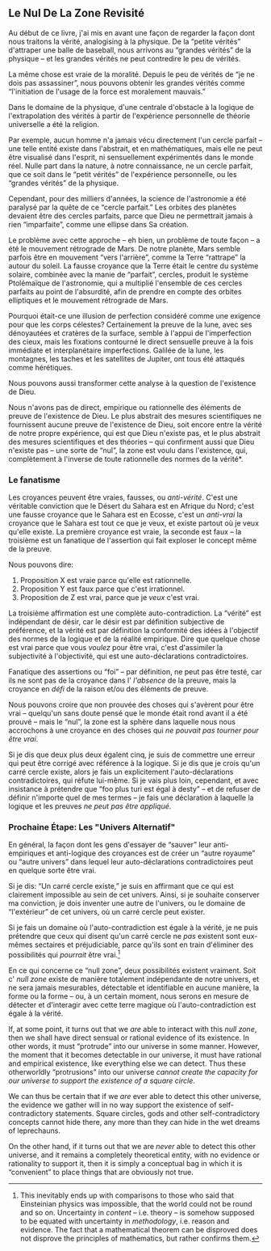 ## Le Nul De La Zone Revisité

Au début de ce livre, j'ai mis en avant une façon de regarder la façon dont nous traitons la vérité, analogising à la physique. De la “petite vérités” d'attraper une balle de baseball, nous arrivons au “grandes vérités” de la physique – et les grandes vérités ne peut contredire le peu de vérités.

La même chose est vraie de la moralité. Depuis le peu de vérités de “je ne dois pas assassiner”, nous pouvons obtenir les grandes vérités comme “l'initiation de l'usage de la force est moralement mauvais.”

Dans le domaine de la physique, d'une centrale d'obstacle à la logique de l'extrapolation des vérités à partir de l'expérience personnelle de théorie universelle a été la religion.

Par exemple, aucun homme n'a jamais vécu directement l'un cercle parfait – une telle entité existe dans l'abstrait, et en mathématiques, mais elle ne peut être visualisé dans l'esprit, ni sensuellement expérimentés dans le monde réel. Nulle part dans la nature, à notre connaissance, ne un cercle parfait, que ce soit dans le “petit vérités” de l'expérience personnelle, ou les “grandes vérités” de la physique.

Cependant, pour des milliers d'années, la science de l'astronomie a été paralysé par la quête de ce “cercle parfait.” Les orbites des planètes devaient être des cercles parfaits, parce que Dieu ne permettrait jamais à rien “imparfaite”, comme une ellipse dans Sa création.

Le problème avec cette approche – eh bien, un problème de toute façon – a été le mouvement rétrograde de Mars. De notre planète, Mars semble parfois être en mouvement “vers l'arrière”, comme la Terre “rattrape” la autour du soleil. La fausse croyance que la Terre était le centre du système solaire, combinée avec la manie de “parfait”, cercles, produit le système Ptolémaïque de l'astronomie, qui a multiplié l'ensemble de ces cercles parfaits au point de l'absurdité, afin de prendre en compte des orbites elliptiques et le mouvement rétrograde de Mars.

Pourquoi était-ce une illusion de perfection considéré comme une exigence pour que les corps célestes? Certainement la preuve de la lune, avec ses dénoyautées et cratères de la surface, semble à l'appui de l'imperfection des cieux, mais les fixations contourné le direct sensuelle preuve à la fois immédiate et interplanétaire imperfections. Galilée de la lune, les montagnes, les taches et les satellites de Jupiter, ont tous été attaqués comme hérétiques.

Nous pouvons aussi transformer cette analyse à la question de l'existence de Dieu.

Nous n'avons pas de direct, empirique ou rationnelle des éléments de preuve de l'existence de Dieu. Le plus abstrait des mesures scientifiques ne fournissent aucune preuve de l'existence de Dieu, soit encore entre la vérité de notre propre expérience, qui est que Dieu n'existe pas, et le plus abstrait des mesures scientifiques et des théories – qui confirment aussi que Dieu n'existe pas – une sorte de “nul”, la zone est voulu dans l'existence, qui, complètement à l'inverse de toute rationnelle des normes de la vérité*.

### Le fanatisme

Les croyances peuvent être vraies, fausses, ou *anti-vérité*. C'est une véritable conviction que le Désert du Sahara est en Afrique du Nord; c'est une fausse croyance que le Sahara est en Ecosse, c'est un *anti-vrai* la croyance que le Sahara est tout ce que je veux, et existe partout où je veux qu'elle existe. La première croyance est vraie, la seconde est faux – la troisième est un fanatique de l'assertion qui fait exploser le concept même de la preuve.

Nous pouvons dire:

1. Proposition X est vraie parce qu'elle est rationnelle.
2. Proposition Y est faux parce que c'est irrationnel.
3. Proposition de Z est vrai, parce que je *veux* c'est vrai.

La troisième affirmation est une complète auto-contradiction. La “vérité” est indépendant de désir, car le désir est par définition subjective de préférence, et la vérité est par définition la conformité des idées à l'objectif des normes de la logique et de la réalité empirique. Dire que quelque chose est vrai parce que vous *voulez* pour être vrai, c'est d'assimiler la subjectivité à l'objectivité, qui est une auto-déclarations contradictoires.

Fanatique des assertions ou “foi” – par définition, ne peut pas être testé, car ils ne sont pas de la croyance dans l' *l'absence* de la preuve, mais la croyance en *défi* de la raison et/ou des éléments de preuve.

Nous pouvons croire que non prouvée des choses qui s'avèrent pour être vrai – quelqu'un sans doute pensé que le monde était rond avant il a été prouvé – mais le “nul”, la zone est la sphère dans laquelle nous nous accrochons à une croyance en des choses qui *ne pouvait pas tourner pour être vrai*.

Si je dis que deux plus deux égalent cinq, je suis de commettre une erreur qui peut être corrigé avec référence à la logique. Si je dis que je crois qu'un carré cercle existe, alors je fais un explicitement l'auto-déclarations contradictoires, qui réfute lui-même. Si je vais plus loin, cependant, et avec insistance à prétendre que “foo plus turi est égal à desty” – et de refuser de définir n'importe quel de mes termes – je fais une déclaration à laquelle la logique et les preuves *ne peut pas être appliqué*.

### Prochaine Étape: Les "Univers Alternatif"

En général, la façon dont les gens d'essayer de “sauver” leur anti-empiriques et anti-logique des croyances est de créer un “autre royaume” ou “autre univers” dans lequel leur auto-déclarations contradictoires peut en quelque sorte être vrai.

Si je dis: “Un carré cercle existe,” je suis en affirmant que ce qui est clairement impossible au sein de cet univers. Ainsi, si je souhaite conserver ma conviction, je dois inventer une autre de l'univers, ou le domaine de “l'extérieur” de cet univers, où un carré cercle peut exister.

Si je fais un domaine où l'auto-contradiction est égale à la vérité, je ne puis prétendre que ceux qui disent qu'un carré cercle ne *pas* existent sont eux-mêmes sectaires et préjudiciable, parce qu'ils sont en train d'éliminer des possibilités qui *pourrait* être vrai.[^1]

En ce qui concerne ce “null zone”, deux possibilités existent vraiment. Soit c' *null zone* existe de manière totalement indépendante de notre univers, et ne sera jamais mesurables, détectable et identifiable en aucune manière, la forme ou la forme – ou, à un certain moment, nous serons en mesure de détecter et d'interagir avec cette terre magique où l'auto-contradiction est égale à la vérité.

If, at some point, it turns out that we *are* able to interact with this *null zone*, then we shall have direct sensual or rational evidence of its existence. In other words, it must “protrude” into our universe in some manner. However, the moment that it becomes detectable in our universe, it must have rational and empirical existence, like everything else we can detect. Thus these otherworldly “protrusions” into our universe *cannot create the capacity for our universe to support the existence of a square circle*.

We can thus be certain that if we *are* ever able to detect this other universe, the evidence we gather will in no way support the existence of self-contradictory statements. Square circles, gods and other self-contradictory concepts cannot hide there, any more than they can hide in the wet dreams of leprechauns.

On the other hand, if it turns out that we are *never* able to detect this other universe, and it remains a completely theoretical entity, with no evidence or rationality to support it, then it is simply a conceptual bag in which it is “convenient” to place things that are obviously not true.

[^1]: This inevitably ends up with comparisons to those who said that Einsteinian physics was impossible, that the world could not be round and so on. Uncertainty in *content* – i.e. theory – is somehow supposed to be equated with uncertainty in *methodology*, i.e. reason and evidence. The fact that a mathematical theorem can be disproved does not disprove the principles of mathematics, but rather confirms them.
